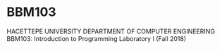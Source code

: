 # BBM103
HACETTEPE UNIVERSITY DEPARTMENT OF COMPUTER ENGINEERING BBM103: Introduction to Programming Laboratory I (Fall 2018)
